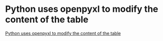 # Python uses openpyxl to modify the content of the table
[Python uses openpyxl to modify the content of the table](https://aiwithcloud.com/2022/09/19/python_uses_openpyxl_to_modify_the_content_of_the_table/)
